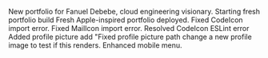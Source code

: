 New portfolio for Fanuel Debebe, cloud engineering visionary.
Starting fresh portfolio build
Fresh Apple-inspired portfolio deployed.
Fixed CodeIcon import error.
Fixed MailIcon import error.
Resolved CodeIcon ESLint error
Added profile picture
add "Fixed profile picture path
change a new profile image to test if this renders.
Enhanced mobile menu.
